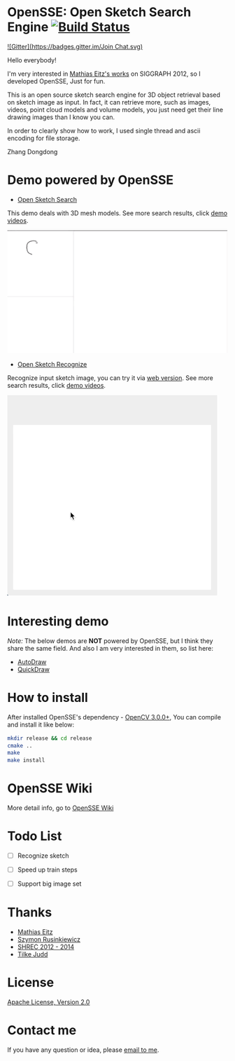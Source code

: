 OpenSSE: Open Sketch Search Engine [![Build Status](https://travis-ci.org/zddhub/opensse.svg?branch=master)](https://travis-ci.org/zddhub/opensse)
==================================

[![Gitter](https://badges.gitter.im/Join Chat.svg)](https://gitter.im/zddhub/opensse?utm_source=badge&utm_medium=badge&utm_campaign=pr-badge&utm_content=badge)

Hello everybody!

I'm very interested in [Mathias Eitz's works](http://cybertron.cg.tu-berlin.de/eitz/projects/sbsr/) on SIGGRAPH 2012, so I developed OpenSSE, Just for fun.

This is an open source sketch search engine for 3D object retrieval based on sketch image as input. In fact, it can retrieve more, such as images, videos, point cloud models and volume models, you just need get their line drawing images than I know you can.

In order to clearly show how to work, I used single thread and ascii encoding for file storage.

Zhang Dongdong


Demo powered by OpenSSE
=======================

* [Open Sketch Search](https://www.opensse.com/)

This demo deals with 3D mesh models. See more search results, click [demo videos](https://www.opensse.com/).

[![Sketch search demo](data/opensse.gif "Sketch search demo")](https://www.opensse.com/)

* [Open Sketch Recognize](https://sr.opensse.com/)

Recognize input sketch image, you can try it via [web version](http://online.opensse.com/). See more search results, click [demo videos](https://sr.opensse.com/).

[![Sketch recognize demo](data/opensr.gif "Sketch recognize demo")](https://sr.opensse.com/)


Interesting demo
================

*Note:* The below demos are **NOT** powered by OpenSSE, but I think they share the same field. And also I am very interested in them, so list here:

- [AutoDraw](https://www.autodraw.com/)
- [QuickDraw](https://quickdraw.withgoogle.com/)


How to install
==============

After installed OpenSSE's dependency - [OpenCV 3.0.0+](http://opencv.org/), You can compile and install it like below:

```sh
mkdir release && cd release
cmake ..
make
make install
```


OpenSSE Wiki
============
More detail info, go to [OpenSSE Wiki](https://github.com/zddhub/opensse/wiki)


Todo List
=========
- [ ] Recognize sketch
- [ ] Speed up train steps
- [ ] Support big image set


Thanks
======
- [Mathias Eitz](http://cybertron.cg.tu-berlin.de/eitz/)
- [Szymon Rusinkiewicz](http://www.cs.princeton.edu/~smr/)
- [SHREC 2012 - 2014](http://www.itl.nist.gov/iad/vug/sharp/contest/2014/Generic3D/index.html)
- [Tilke Judd](http://people.csail.mit.edu/tjudd/)


License
=======

[Apache License, Version 2.0](http://www.apache.org/licenses/LICENSE-2.0)


Contact me
==========

If you have any question or idea, please [email to me](mailto:zddhub@gmail.com).
